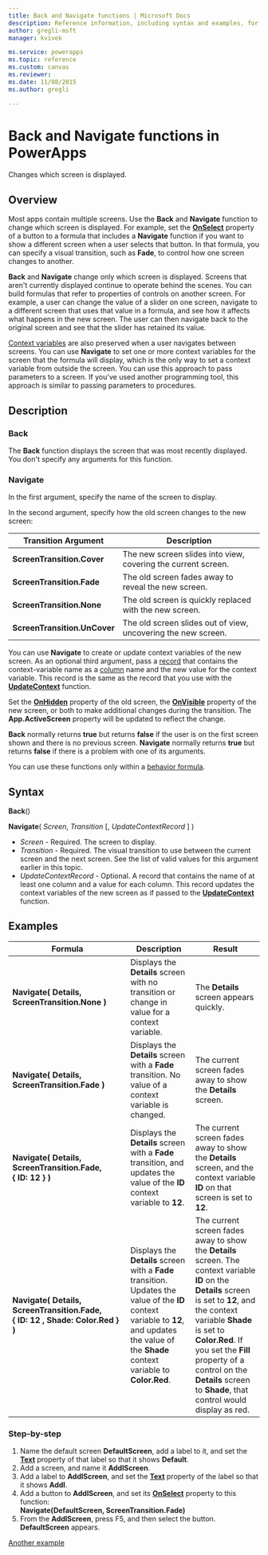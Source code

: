 ```yaml
---
title: Back and Navigate functions | Microsoft Docs
description: Reference information, including syntax and examples, for the Navigate and Back functions in PowerApps
author: gregli-msft
manager: kvivek

ms.service: powerapps
ms.topic: reference
ms.custom: canvas
ms.reviewer:
ms.date: 11/08/2015
ms.author: gregli

---
```

# Back and Navigate functions in PowerApps
Changes which screen is displayed.

## Overview
Most apps contain multiple screens.  Use the **Back** and **Navigate** function to change which screen is displayed. For example, set the **[OnSelect](../controls/properties-core.md)** property of a button to a formula that includes a **Navigate** function if you want to show a different screen when a user selects that button. In that formula, you can specify a visual transition, such as **Fade**, to control how one screen changes to another.  

**Back** and **Navigate** change only which screen is displayed. Screens that aren't currently displayed continue to operate behind the scenes. You can build formulas that refer to properties of controls on another screen. For example, a user can change the value of a slider on one screen, navigate to a different screen that uses that value in a formula, and see how it affects what happens in the new screen.  The user can then navigate back to the original screen and see that the slider has retained its value.

[Context variables](../working-with-variables.md#create-a-context-variable) are also preserved when a user navigates between screens. You can use **Navigate** to set one or more context variables for the screen that the formula will display, which is the only way to set a context variable from outside the screen. You can use this approach to pass parameters to a screen. If you've used another programming tool, this approach is similar to passing parameters to procedures.

## Description
### Back
The **Back** function displays the screen that was most recently displayed. You don't specify any arguments for this function.

### Navigate
In the first argument, specify the name of the screen to display.  

 In the second argument, specify how the old screen changes to the new screen:

| Transition Argument | Description |
| --- | --- |
| **ScreenTransition.Cover** |The new screen slides into view, covering the current screen. |
| **ScreenTransition.Fade** |The old screen fades away to reveal the new screen. |
| **ScreenTransition.None** |The old screen is quickly replaced with the new screen. |
| **ScreenTransition.UnCover** |The old screen slides out of view, uncovering the new screen. |

You can use **Navigate** to create or update context variables of the new screen. As an optional third argument, pass a [record](../working-with-tables.md#records) that contains the context-variable name as a [column](../working-with-tables.md#columns) name and the new value for the context variable.  This record is the same as the record that you use with the **[UpdateContext](function-updatecontext.md)** function.

Set the **[OnHidden](../controls/control-screen.md)** property of the old screen, the **[OnVisible](../controls/control-screen.md)** property of the new screen, or both to make additional changes during the transition. The **App.ActiveScreen** property will be updated to reflect the change.

**Back** normally returns **true** but returns **false** if the user is on the first screen shown and there is no previous screen.  **Navigate** normally returns **true** but returns **false** if there is a problem with one of its arguments.

You can use these functions only within a [behavior formula](../working-with-formulas-in-depth.md).

## Syntax
**Back**()

**Navigate**( *Screen*, *Transition* [, *UpdateContextRecord* ] )

* *Screen* - Required. The screen to display.
* *Transition* - Required.  The visual transition to use between the current screen and the next screen. See the list of valid values for this argument earlier in this topic.
* *UpdateContextRecord* - Optional.  A record that contains the name of at least one column and a value for each column. This record updates the context variables of the new screen as if passed to the **[UpdateContext](function-updatecontext.md)** function.

## Examples

| Formula | Description | Result |
| --- | --- | --- |
| **Navigate( Details, ScreenTransition.None )** |Displays the **Details** screen with no transition or change in value for a context variable. |The **Details** screen appears quickly. |
| **Navigate( Details, ScreenTransition.Fade )** |Displays the **Details** screen with a **Fade** transition.  No value of a context variable is changed. |The current screen fades away to show the **Details** screen. |
| **Navigate( Details, ScreenTransition.Fade, {&nbsp;ID:&nbsp;12&nbsp;} )** |Displays the **Details** screen with a **Fade** transition, and updates the value of the **ID** context variable to **12**. |The current screen fades away to show the **Details** screen, and the context variable **ID** on that screen is set to **12**. |
| **Navigate( Details, ScreenTransition.Fade, {&nbsp;ID:&nbsp;12&nbsp;,&nbsp;Shade:&nbsp;Color.Red&nbsp;} )** |Displays the **Details** screen with a **Fade** transition. Updates the value of the **ID** context variable to **12**, and updates the value of the **Shade** context variable to **Color.Red**. |The current screen fades away to show the **Details** screen. The context variable **ID** on the **Details** screen is set to **12**, and the context variable **Shade** is set to **Color.Red**. If you set the **Fill** property of a control on the **Details** screen to **Shade**, that control would display as red. |

### Step-by-step
1. Name the default screen **DefaultScreen**, add a label to it, and set the **[Text](../controls/properties-core.md)** property of that label so that it shows **Default**.
2. Add a screen, and name it **AddlScreen**.
3. Add a label to **AddlScreen**, and set the **[Text](../controls/properties-core.md)** property of the label so that it shows **Addl**.
4. Add a button to **AddlScreen**, and set its **[OnSelect](../controls/properties-core.md)** property to this function:<br>**Navigate(DefaultScreen, ScreenTransition.Fade)**
5. From the **AddlScreen**, press F5, and then select the button.<br>**DefaultScreen** appears.

[Another example](../add-screen-context-variables.md)

